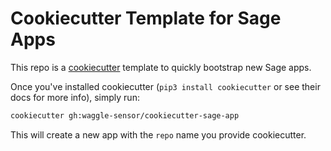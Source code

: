 # Cookiecutter Template for Sage Apps

This repo is a [cookiecutter](https://github.com/cookiecutter/cookiecutter) template to quickly bootstrap new Sage apps.

Once you've installed cookiecutter (`pip3 install cookiecutter` or see their docs for more info), simply run:

```sh
cookiecutter gh:waggle-sensor/cookiecutter-sage-app
```

This will create a new app with the `repo` name you provide cookiecutter.
